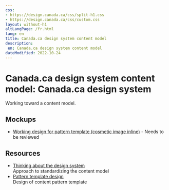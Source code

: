 ```yaml
---
css:
- https://design.canada.ca/css/split-h1.css
- https://design.canada.ca/css/custom.css
layout: without-h1
altLangPage: /fr.html
lang: en
title: Canada.ca design system content model
description: 
 en: Canada.ca design system content model
dateModified: 2022-10-24
---
```


 <h1 property="name" id="wb-cont" dir="ltr"><span class="stacked"><span>Canada.ca design system content model</span>: <span>Canada.ca design system</span></span></h1>
 <p>Working toward a content model.</p>
<h2>Mockups</h2> 
<ul class="mrgn-tp-lg">
  <li><a href="dst-01-en.html">Working design for pattern template (cosmetic image inline)</a>  - Needs to be reviewed</li>
 
</ul>  

<h2>Resources</h2>
<ul class="mrgn-tp-lg">
  <li><a href="https://docs.google.com/document/d/1nXJg5pz7azoiaRogE5lyxWtffOFn2DXtkQVaWWRqzHQ/edit#heading=h.v8x3phahx3p4">Thinking about the design system</a><br>Approach to standardizing the content model</li>
  <li><a href="https://docs.google.com/document/d/1L1TgppZW6Nl5vR8mGZYGuD2MiBUomzvW4qMBaMnYIBk/edit#">Pattern template design</a><br>Design of content pattern template</li>
</ul>  
